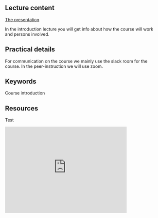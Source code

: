 ## Lecture content

[The presentation](https://lnu.box.com/s/vinkq4jvk3jlpjflisrh89caxj3t9rw2)
 
 In the introduction lecture you will get info about how the course will work and persons involved.
 
## Practical details

For communication on the course we mainly use the slack room for the course. In the peer-instruction we will use zoom.


## Keywords
Course introduction

## Resources

Test

<iframe id="kaltura_player" src="https://d38ynedpfya4s8.cloudfront.net/p/320/sp/32000/embedIframeJs/uiconf_id/23450179/partner_id/320?iframeembed=true&playerId=kaltura_player&entry_id=0_k7i2cbyq&flashvars[streamerType]=auto&amp;flashvars[localizationCode]=sv_SE&amp;flashvars[leadWithHTML5]=true&amp;flashvars[sideBarContainer.plugin]=true&amp;flashvars[sideBarContainer.position]=left&amp;flashvars[sideBarContainer.clickToClose]=true&amp;flashvars[chapters.plugin]=true&amp;flashvars[chapters.layout]=vertical&amp;flashvars[chapters.thumbnailRotator]=false&amp;flashvars[streamSelector.plugin]=true&amp;flashvars[EmbedPlayer.SpinnerTarget]=videoHolder&amp;flashvars[dualScreen.plugin]=true&amp;flashvars[hotspots.plugin]=1&amp;flashvars[Kaltura.addCrossoriginToIframe]=true&amp;&wid=0_ife69wrs" width="400" height="285" allowfullscreen webkitallowfullscreen mozAllowFullScreen allow="autoplay *; fullscreen *; encrypted-media *" sandbox="allow-forms allow-same-origin allow-scripts allow-top-navigation allow-pointer-lock allow-popups allow-modals allow-orientation-lock allow-popups-to-escape-sandbox allow-presentation allow-top-navigation-by-user-activation" frameborder="0" title="Kaltura Player"></iframe>
